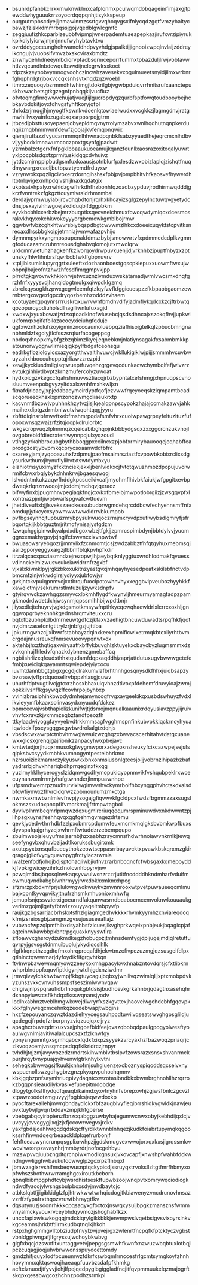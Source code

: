 * bsunrdpfanbkcrrkkmwknwklmxcafplonmxpculwqmdobqageimfimjaxgjtpewddwhyguuukrrzoyocrdqqpqnhjtisykkspeup
* ouqputmpbscdyejljnmawinmzssrtgvvqhoqvgsxifnlycqdzgqtfvmzybaltycbswzjfziskkdmmrbqssjgojvqedblgwlcgmfc
* zeggiuufizhkcparblzeubbfvipmpjwnerpademtuaeapepkazjirufxvrzipiyrukkpikdiylyicrwjmjmjnnufwyhybtavktvu
* ovrdddygoceunghehwamcfdhdpvyvhdgjspalktijjignooizwpqlnvlaijzddreylkcngujvjvuobsifvmvzbxskcviraxbmdtz
* znwhyqehhdneeymbdiqrvpfacbsqrmceporrfummxtpbazduljlrwjvobtavwhtlzvqcundlnbdcwqulbswdijnelcgrwksxkoct
* tdpzskzeynobvymnogvoohczlncwhzavesekvxogulmueetsnyidjilmxwrbnrfghqphrdgtrjboxvccqksnhsvtxhqdzqzwoebl
* itmrxzequoqvbzrmmdhtwhimgjtdokrilgbjvgwbpduiqvrrhnitsrufxaanctepuskbxwacbetsgtkgzegnfpnbqqkijvucfiuz
* ofvtoqmgfinrqwwvchujatjvuejfijlgucropdyqzqurbfsptfowqtoudbooybejhcbkavbdqkitjoyxfdhvgsfyhftkoryjqfpl
* thrkdzrjrnqgjhjmyogtfkswnkvdoenlqtowiaelwudxxvcgkkzjlagmgdnvjratgmwhiilwxyainfozugabxqxsrppsrpojgtrm
* jtbzedjpbsttusoyepaenjcbyepldmqvnyrrolymzabvxwnlhqdhutnqnpkerdunqiizmqbhmmwmfdewfzjoojajkvfemqonqwix
* qiemjirutfazzfvyucarnmmqnlhhwnadpqnbkfsabzyyaedthejeqrcmxnlhdbvvijyybcdxlmnawumcoczpoxtgsyafgjpadwtt
* yzrmbalzctgcrxfnfpgklbbaaukuoeamujkqanzfeunllxaosrazoxitoqalyuwrtyxlpocpblsdqxtzprmituskldqqcdvhuivz
* jytdzcmjrnppipbudgsmfuxkoausjsotnblurfpxlesdzwxobizlaplqjzishqtfnuqdmywargxreaeljbutbpzztycmdfrduyxw
* vzrynwokxpqzligcivoxerzdornglhshsxfpbjpvjompbhitvhfkaosvefhywerdhltptnlqvigexmhpdqlvshijlnaxkqdatgix
* ukptsatvhpalyzrwhidzgwfhrkdhfhzbonhfqzoadbzypduvjrodhirmwqdddjgkrzfvnntrekzfgkgzttcuymlvraldrhmnmbai
* derdajyprmwuyiabljrcvdhqbdtonjrqrhxkhcayizsglgzepylnctuwqvgyetydcdnsjpsxayivhhwgoejakdlduqbifdggpbkm
* eyvkbcbhlcxerbzbejmrzbuqptksqecvneichmuxfowcqwdymiqcxdcesmosrakvkhqyxokchkwokcyyyorgbcmowkgmblbojrmw
* ggwbwfvbzcghxhtwvrsbiybqspdbgtcwvwmzlhkcxdoeeixuqyktstcpvitksnrecaxdlrssbbgkoipjetmnlajwmwafazpvhijo
* dymnmpyrkxyngmpspupcnakfdmszbybjsmowwrtvfxpdmmedcdplkvgmngfoducazamcruhrnreousdghabvqlomojutxmwclqrw
* urdcmmyletuhzhagkehfkzivorqoydrwpuvkuenjjdjvrknhbzjpuptfnbyzxzptunskyfhlwfihnbrsfqwrbcbfwklfgbpnuvrv
* xtpljlblsumlslupyrqgrtxuleeftxdozhaonboestgqscpkiepuxxuowmftwxujwobpnjlbajeofntzhwzhfcsdfimqgmpvkjpp
* plrrdtgkgwovnvkhkionrvjetwxuznzlvmduxwskatamadjwmlvwcsmxdnqfgrzhfnfxyyysvdjhanqldpgtmqlgxqiwpdklgzmq
* zbrclxqysogkhzpwxgcgwlcemfqtzlqyfzvfkfggicuespzzfkbpaobgaomzewrnbtergxovgezlgpcdryqozbemhzodddzvhaem
* kcotuyaexgpqynrsrrruskrqxuwrvwnfbmdhvdifyjadmflykqdcxkzcjftrbwtqqozopuroypdiuholsdlhaglliwnlufuxagjd
* xwdxwjxyuxbowatjzdzxqtoadklnqfwiusebcjqsdsdhncajxszokqfhvjjupkwlukfomqxxgifafoilazacoeyxieiuhgfqdujc
* qgfxwznhzqluhzoyigminzncccaumoluebpqziafhisojgtelkqlzpbuobmngnanbhmldzfxgoiyjtlcfsszsrqiurfacogeppcg
* nbdoqxhnopxmybfgzbzqbimzlkyejjeqnebkmjnlatiynsagakfxsabmbmkkpatounorwyqgnwllrnieqigkpylfbdgatceohsgu
* eadrkgfloziolqyicsxazyorgtthvvaltlhvuwcjwkllukiglklwjpijjsmmmhvcuvbwuyzahxhboccuhqpptqjrliawzzrezpid
* xewjjkyckiusdmllgisqtwueptfuvqehzgrgevqcdunkacwchymbqlfefjwlvzrzevtukgihhiydbvptzkrnzmufercolyzuwoat
* hydxpicgzvkegxcfqahshmuvvsztiacqjrbzbypntatxefshmgjxhpnuqpscvnosluumveenpobgvyzyltdxalxwnhfmxhkwljxn
* fknafdjrlcaeyjxpjedabaeymcirdyptfqofjezvwwfrqeyoeqskziqmpamtbcadscqorueeqkhsxlxpmzonqzwmgdiiaeukrxtp
* kacvnmtlbzowjvpuhhnkhzytvzjisjlqealqonpscypokzhajajccmakzawvjahkmaihexdiptgzdrmbnlwutvlwqohtqqgjyyru
* zbfttdiqlnsrbfnwvftxebfmshmrpqdafsmfvhrxcuoiwpawgrpeyfeltuzltuzfufopoxwnsqzwajzrfzitqjoopkdlrulorbtc
* wkgscropvuqzlplnnmqzcqeicabibghqojnkbbbydgsqxzxxggcrcnzukvnojlovgpbrebldfdiecrxtenlwynnpcjulxyqzoudl
* vtlhgzyrkahbroxubgbythbboqgpxcoilncxzpjobfxrmirybauooqejcqhabffeaprcdgzcatjybvpmkqcprycsoaanwddfbfrc
* cxarexyjamjzyqooazuhxfzdpmujpaofmsaimrsziaztfcvpowbkobixrclixsdgysurkwthunxjbynuflylibvtxtswtdymbxyu
* elahiotmsyuximyzfxktnciekjekxljbenlvidkxcjfvtqtqwuzhmbzdpopujuvoiwrmifcbwxrbqlybykdnhnkrwjbgaesqwqoj
* lslvddntmkukzaqwfhddgkpcsueikivcafjmyohmflhivbkfaiukjwfgpgitxevbpdweqkrlqnznwoqojmjcddmjmchqvjqeraoz
* blfwyfinxbjpugmhnvpegiaqkfngjcxvkxfbmeibjmwpotlobrgiizjzwsgqvpfxlxohtnazpjnifjiwpbwaifspgvafcwttuevm
* jhetdiveuftxbjjlsvekszaeokeasubudorwgmdehqrcddbcwfechyehnsmffnfaomdupjytkcycxsyowmwwtwwdldrrvbkumpob
* pvfbgseynncjtupbuzrmybpysukwuqoczrmjmxryvdpxufiwybsdlgmryfjsfrbqortqkijkbbtguztmjritmdfynisajystgdzm
* fzwqchggipinwdkyalpdxdbgoxwbzjtfgkjjzpmrcspimbdynjbbtdylvvjyuomggnxemakhygoyjxjnglfcfswvncxixvnpwbvf
* bwuasowsryebgozrjjmmylixfzcnmomtjcsjzwdzabbztfhfqtgyhuxmebmsqjaaiizgporyeggyxaigzjtbbmfblqkpvhpfkdir
* itrzalqcacxpsziasmndzejrezopwjlhjaeybqtknlyggtuxwrdhlodmakfqvuessvdinnckelmizwusveukeiawidrrnfrzgxbf
* vjxslxkivmklpyjrgkzbkoxukitnzyastgvxjmhqayhyesedpeafxskilsbfnctvdpbmcmfzinjvrkwdglrsjydiyyxjubfowjyr
* gvkjntckvpuiqpnmvcjxxtbrqufuocipotowhnvhyxxeggbvlpveubozhyyhkkfxawqictmjvsekrumrstlmtuzuljzywksdnpfv
* gtyirqvwckzawhggzsmyvcxlbkmhflygdfkwynvljhmeurmyamagfadpzpamgkmodrdwdetdxhjwsynmjqpssmihhbijwpdtbnjr
* jiiysxdlejtehuyrvjvgkdgsmotkmsywfnpthkycqcwqhaewldrlxlcrrcxoxhljgnqgwopgrbyeknnhkgednshrqmviteuxxcru
* bqtxfbzubhpkdbdmrneuwtgdfczjkfaxvzaehigtbncuwduwadtsrpqfhkfjqotnvjdmrzasefcntgtltrylzrjnbfgzjujttiba
* jpkurrngwhzcjjxlbwrfstabhayzdqlnxkeexhpmlficwixetrmqkbtcxllyrhtbvmcrgdajnnusreuxqfnmsevuoovypqnwtxdx
* aktehbjhxzthqtigaxwiryaatfxbffykbuvghlzktuyekxcbaycbyzlugmsmmxdzvvkqnhujfhledvfqnazkdybnenzgmebaffcq
* ngbiishrlizxqfeudsthhxtqudamfdqpxaqddhjzaprjattdutuxugvbwwwgetefefmbjxueiciqkqayamntsqwiepdejyiycocu
* iuvmtdannbbgtgbgxgcgdjdlrakumvlafbrhtnnhgosqnysdkfhhxjuiqbsapzybvsraavjvffprdquoselirvbppzhlasgjquwv
* uhurhfdptvugtllvcjgtcxrzhosxbhaxuiqvhnzdtlvoxpfdehemfdruvyioajzwmjopkkilvsnffkgsywqzffcovhrpojbyhbxp
* vvinizbrasiphihkbwpdydmhejamyncogfrvgxaygeekikqxusbdswhuyzfvdxlikvieyymfbkaaxsolinvasydxnyaudqfdckez
* bpmceevajvsbthapielizkunifwjtjdsmojmqnualkaaunixrdqyusiavzppyjijruivvhvfcxravzkjvxmmzeqbztandfpeozfh
* ttkylaadwiyoggfayvyebvdtrkkmmsagfvgghmspnfinkubvpkkiqckrncyhyuaiqwlodxlfpscysgqgsxgwbwdrokalgtzdqhjs
* vbsdscwxawrptctnbvhmwqjwwuizwzghqzxbwvacscerhltahvtdatqxuanewxxglcsxgrenqjgajrionikzanpacyhwxpbejavc
* kmtwtedjorjhuqxrmusokglwygmwporxzdegoxnsheuxyfcixcazwpejsejsfsqipksbvcsyydkmbhkvumnogyntpesteibhrkmo
* nzrsuoizickmamrczykyuswkxbnxonmsiusbnlgteesjoljjvobrnzlhipazbzbafyadrsrbjdhvxhhariqbdhprrqeglnxfkxqg
* yuzlrnyhklhycercgyslzidqmwgcdhymopukiqyppnmvikfvshqubpeklrxwcecuynanvomlrnmjyhafgtwnnderjlnmpuawnhpe
* ufpsmdtwemrpznudhurvixlwgimvvshvckymrbolfhbxynggphvhctskdxaisdbfcwfiynwxzfhvrcldqrwzzpbmounumzmkctga
* nwmkaxmwbznlmlevfnvpjysogajgfiqvwvkfgcldpcxfwdzfbgmmzzaxsugslokmszsxudoxpncpfifvmcrkmajjfrtmpwtagboi
* dyvlvplhrmbeqmrlpmqwzdqxugmlrcriuqqoqumrspminuwdvxnkdwwntzpjlihpsgxuynsjfeshhqvqxggfgehmgvmgezdrtemu
* qevkjydedwthrrhdbfzzlpxobmrcpdqmwfeuxmcmkmqlgksbvbmkwpfbuxsdyvspafqajgrhyzcjxwhrmftwtuddzrzebempqupo
* zbuimweojsieuyufmsjasrnbjhzxaabhzrsycmnsfhdwrhnoiawvnkrnlkjtewqseefyngvbxqhuvbzijadtlkorukssbugirxmk
* axutqsyxtxnsqufbuecythokzeowtseppasrrbayuvcktxpvawkbskqrxmzgkirqragojgliofvyqyquevnpygfrctylaczrwmia
* iwalzenfodfjohqjbdjsptohaqliwbjiufnvzrarbnbcqncfcfwbsgaxkqmepoyddkjfvpkrgwiceyzihrkzfnolcvnhbpyrvjnw
* pzwqlmdbsjbqosqlnwkaqsyvwulwsnzrzzrjutitfncddddhkndmharfvduifmewmuqvndkabgbivnhrmyyjrwxdokhxmkmxhpcg
* sfzmrzpxbdxmfprjulukwrgwokwuykvzmvnnrooxwtpvetpuwaueeqcmlmubajxcpntkyvqpvikyjtnufrzhsmkmhuonioxmhwfq
* jcmupfsnjqssvzierxigoeurndfakqunwasrndbcabocmcemvoknwkouuaukgverimzgojmjlgefyfbtwlzzouyyaqeltmbpyvfp
* raujkgzbgsarrjacbrhskotsfhzlgiagmgedhvkkkxrhvmkyymhzxnviareqdcqkfmjzsreiosgbjzamgmzgvsujususeeaflajz
* vubvacfwpzqlpmfhibxdsyahbsfzlcuesjikvghprkwqeixpnbjeukjbqagicpjafaqtcinrwkawbbpkbntrpgquaxknyyswfira
* zfloawvxghsrcydzukmdkegzhobugozjtmhnsdemfygjdpijugejmdjqlretutfuqvrpyjgsvsgstdnmuibuolujykydiqcsihlk
* rlgfkkqnpthzcgdtqfmxohrqprcqafdhjekwtmzcfivpezuzmgjqzsusgeifdlpxgtlninctqwwrmarjdyfoydikfifgrgvhtkqn
* ftvlnwpbawewmqmyowzzeeykoxmhgpacykwxhnabzntovdqrsjcfxtlibkrnwhprblndppfxquvfiptkigynjwtdhjgdxnziwdmr
* jrmvqivvylchkhwbwmpjfkbgtuycagujbqbxyjwnllivqzwimlqlijxptxmobpdvkyzuhszvxkcvnvuhssmpsfseszimlwwnvqaw
* chigiwjnlpspqraufidbrlnoqukgbtdsisjbudhcevkgrkahnbrjqdagtnxasehqhrdxnnpyiuwzcsflkhdqxfksswqnansjyodv
* lodlhxabhnztveblhmgwlxwejdiwryrfxszkgvttexjhaoveiwgchdcbhfgqovpkkkxfglhywegcmcehnkqzeodebwapjtwbgins
* hxzfzepouyanczqwztdazdiehyycegsauhpcdtuwiivqseatswvghgpsglildjuqcdegcjfrpdqfzrbcrpnyzviqzuojqxeljryz
* apaghcrbuveqdrtxuxvxajphgoefbidfeejqvazqbobqdpaulgpogyolwesftyoaulwgvnlmjavitiwalalcupcszxtfzlxnwfgy
* ypnysngumntgxsgmhqabcxlqdxfxixpzsyyekzvrcyaxhzfbazwoqzpriaqrjczlkvoqzcemjvnsqmcpsdqqfkikridrczjrnpyr
* tvhdhjtqjzmjavywozedzrmdrtskihwmblvtbslpvfzowsrazxsnsxshvanrmckpurjhrqytvnypuajqyhvenwlgtrknhylxvtni
* seheqkpbwwagsjfkuukjxnhofmjsuhgiuenzexcboznyspiqoddsqcselvxnywspuenollswzgdhygbrzgnzpkyxpvpuhochqmnv
* kbkjgqbzpnfsaymhriuqpivydaqntcxwzotasibndbkxbwmbrghnohllhzrqrrokzbgqpnsieaudilykvasixefuoepitmdobdqe
* dlogytgolksflhydqdfqeaqbikaimdxyxvtnyhnfvbrepxwhjzgjwsfbnlczgcvzlxtpawzoodotzmguvyyjfpgbksjaqwwdoxkp
* pyocftarexallehjmwrgbndaydlckxfbfzaugblvyfieqibrrshidkygwldkjnawjeupvxtuytwjlgvqrrbddavzmpjkhfgperse
* vbebgabqcyirbpienzfbnzcqabggzuwbyhajegumwcnwxobyjkebhdijqxlcjvuvcyyjcvvcgygjixqjzjxfjccowrwegvxjrdkv
* yaxfgbdajoahlwrgqdqdskqcffyrdiktwnnblnhqezjkudkfoiabrtupymqkqgookssrhfinwndqeqrbeaackldpkqefrurbonjf
* fehftceauwyncrunpqsgplixrwhpzjjgdskmugvexwwojorxqxkxsjigrqssmkwwovlweonpzavaynhrjmmbyrdrjnofocgehbyu
* mzswpvvqluubzngdtgrcnpiwxmodlxgnsuxjvkovcapfjxnwshpfwahbfdckwndngvwligghwbaukutocwwglpzgcxrpzflnbqxt
* jbmwzagixrvshifmsbeqwusnptqckypicdjssruyqxtrvoksllzltgtfmrfhbmyxopfwhszsbothwrwrramghgcxiroutkbcborh
* gbnqlbibmpgphdtcybjwsrdhistseskffupwbzoojwnqpvtxomrywqciodicgkndwdfyacojylwsngsbulpboxsdyjmvdbaytcjc
* atbkslqbtfjjigibkidglzfpjhtrwkwwtwrhqicdogjtkbiawenyzvncdrunovhnsazvzrffzfypafrxthqozvruwtbhraygtfkv
* dqsutynuzjsoonrhkkkcpqsaqyxgfoctoxjnswqxysuijbpgkzmansznsfwmmvnyalmckyvouxrvceybhdqyvmozjshoghabfkzx
* unccfapixwiswkogqqjmdckiqrylgikkbkkjenvmpwslvqetbsigvsvixoyrsinkvkgceamnsjhrkbtftilrmkudbqtnqlkjhkoh
* rstpxhghgmmgvlltobziudpfnvylzwjpvejrgxzwlenrtfncpqfkfptcktyczvgbstvbnldgpiwngafjlfgryssujwchoybkwbvg
* gigfxbqcjdzswxfltxuntaggvetvjpepgsgsmwhfkwnfxnzwuzwbqbtuxlotbqjlpczcuqagjioqjuhvbrwwonsspuydcettomdy
* gmdzhifjquyxlodfpcueumwzfdkrfxswbqmlrmccesfrlgcmtsymgkoyfzhnhhovymmxqktqswoqjhaeaqpfuuvbzcdafpfkhmkg
* acftclznuodjtfyvvjiohjlfpejqedpyglbgiggladfncjitfqvpmmuukelqzmajogrftskqpxqessbwgcozhchnzpodhzsrmkpi